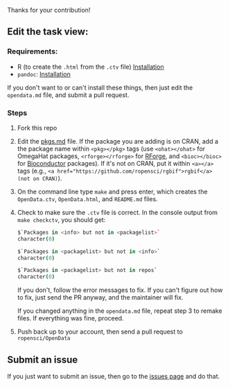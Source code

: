 Thanks for your contribution!

## Edit the task view:

### Requirements:

* R (to create the `.html` from the `.ctv` file) [Installation](http://cran.r-project.org/)
* `pandoc`: [Installation](http://johnmacfarlane.net/pandoc/installing.html)

If you don't want to or can't install these things, then just edit the `opendata.md` file, and submit a pull request.

### Steps

1. Fork this repo
2. Edit the [pkgs.md](https://github.com/ropensci/OpenData/blob/master/opendata.md) file. If the package you are adding is on CRAN, add a the package name within `<pkg></pkg>` tags (use `<ohat></ohat>` for OmegaHat packages, `<rforge></rforge>` for [RForge](https://r-forge.r-project.org/), and `<bioc></bioc>` for [Bioconductor](http://www.bioconductor.org/) packages). If it's not on CRAN, put it within `<a></a>` tags (e.g., `<a href="https://github.com/ropensci/rgbif">rgbif</a> (not on CRAN)`).
3. On the command line type `make` and press enter, which creates the `OpenData.ctv`, `OpenData.html`, and `README.md` files.
4. Check to make sure the `.ctv` file is correct. In the console output from `make checkctv`, you should get:

    ```coffee
    $`Packages in <info> but not in <packagelist>`
    character(0)

    $`Packages in <packagelist> but not in <info>`
    character(0)

    $`Packages in <packagelist> but not in repos`
    character(0)
    ```

    If you don't, follow the error messages to fix. If you can't figure out how to fix, just send the PR anyway, and the maintainer will fix.

    If you changed anything in the `opendata.md` file, repeat step 3 to remake files. If everything was fine, proceed.
5. Push back up to your account, then send a pull request to `ropensci/OpenData`

## Submit an issue

If you just want to submit an issue, then go to the [issues page](https://github.com/ropensci/OpenData/issues?state=open) and do that.
